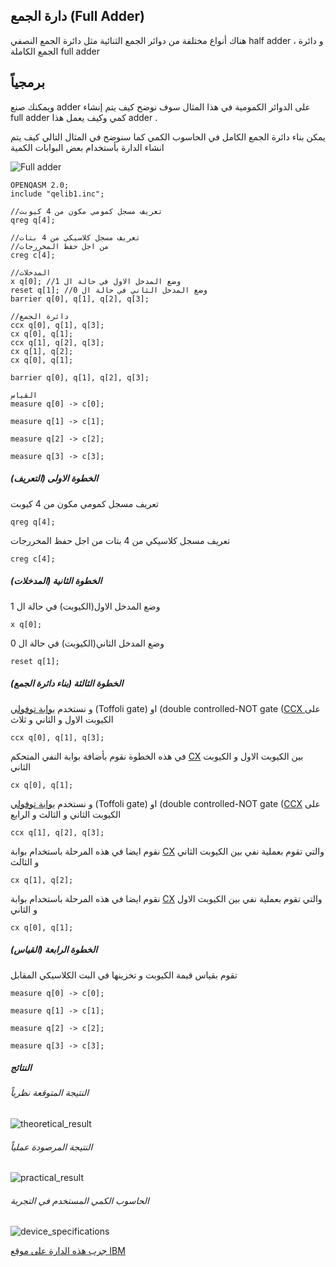 ## دارة الجمع (Full Adder)

هناك أنواع مختلفة من دوائر الجمع الثنائية مثل دائرة الجمع النصفي 
half adder ، و دائرة الجمع الكاملة full adder

<!-- هنا يوجد Herfs يجب اضافتها -->
## برمجياً
ويمكنك صنع adder  على الدوائر الكمومية 
في هذا المثال سوف نوضح كيف يتم إنشاء full adder كمي وكيف يعمل هذا adder .

يمكن بناء دائرة الجمع الكامل في الحاسوب الكمي كما سنوضح في المثال التالي كيف يتم انشاء الدارة بأستخدام بعض البوابات الكمية 


![Full adder](~/images/FullAdderWithoutHadamard2.png)

```
OPENQASM 2.0;
include "qelib1.inc";

//تعريف مسجل كمومي مكون من 4 كيوبت
qreg q[4];

//تعريف مسجل كلاسيكي من 4 بتات
//من اجل حفظ المخررجات
creg c[4];

//المدخلات
x q[0]; //وضع المدخل الاول في حالة ال 1
reset q[1]; //وضع المدخل الثاني في حالة ال 0
barrier q[0], q[1], q[2], q[3];

//دائرة الجمع
ccx q[0], q[1], q[3];
cx q[0], q[1];
ccx q[1], q[2], q[3];
cx q[1], q[2];
cx q[0], q[1];

barrier q[0], q[1], q[2], q[3];

القياس
measure q[0] -> c[0];

measure q[1] -> c[1];

measure q[2] -> c[2];

measure q[3] -> c[3];

```


##### الخطوة الاولى  (التعريف)

تعريف مسجل كمومي مكون من 4 كيوبت
```
qreg q[4];
```
تعريف مسجل كلاسيكي من 4 بتات
من اجل حفظ المخررجات
```
creg c[4];
```

##### الخطوة الثانية (المدخلات)



 وضع المدخل الاول(الكيوبت) في حالة ال 1

```
x q[0];
```
وضع المدخل الثاني(الكيوبت) في حالة ال 0

```
reset q[1]; 
```

##### الخطوة الثالثة  (بناء دائرة الجمع)



و نستخدم [بوابة توفولي](xref:Quantum_computer\Quantum_gates\ternary_gates\Toffoli_CCNOT.md)   (Toffoli gate) او (double controlled-NOT gate ([CCX ](xref:Quantum_computer\Quantum_gates\ternary_gates\Toffoli_CCNOT.md) 
على الكيوبت الاول و الثاني و ثلاث 
```
ccx q[0], q[1], q[3];
```


 في هذه الخطوة نقوم بأضافة بوابة النفي المتحكم [CX](xref:uid_toQuantum_computer\Quantum_gates\binary_gates\CNOT_gate.md)
بين الكيوبت  الاول و الكيوبت الثاني

```
cx q[0], q[1];
```


و نستخدم [بوابة توفولي](xref:Quantum_computer\Quantum_gates\ternary_gates\Toffoli_CCNOT.md)
 (Toffoli gate) او (double controlled-NOT gate ([CCX](xref:Quantum_computer\Quantum_gates\ternary_gates\Toffoli_CCNOT.md) 
على الكيوبت الثاني و الثالث و الرابع 

```
ccx q[1], q[2], q[3];
```

نقوم ايضا في هذه المرحلة باستخدام بوابة [CX](xref:uid_toQuantum_computer\Quantum_gates\binary_gates\CNOT_gate.md) والتي تقوم بعملية نفي بين الكيوبت الثاني و الثالث 

```
cx q[1], q[2];
```

نقوم ايضا في هذه المرحلة باستخدام بوابة [CX](xref:uid_toQuantum_computer\Quantum_gates\binary_gates\CNOT_gate.md) والتي تقوم بعملية نفي بين الكيوبت الاول و الثاني 

```
cx q[0], q[1];
```

##### الخطوة الرابعة (القياس)

تقوم بقياس قيمة الكيوبت و تخزينها في البت الكلاسيكي المقابل  
```
measure q[0] -> c[0];

measure q[1] -> c[1];

measure q[2] -> c[2];

measure q[3] -> c[3];
```


##### النتائج 

###### النتيجة المتوقعة نظرياً

![theoretical_result ](~/images/theoretical_result.png)


###### النتيجة المرصودة عملياً

![practical_result ](~/images/practical_result.png)


###### الحاسوب الكمي المستخدم في التجربة 

![device_specifications ](~/images/device_specifications.png)




[جرب هذه الدارة على موقع IBM ](https://quantum-computing.ibm.com/composer/files/new?initial=N4IgdghgtgpiBcICqYAuBLVAbGATABAMboBOhArpiADQgCOEAzlAiAPIAKAogHICKAQQDKAWXwAmAHQAGANwAdMOjCEs5XDHzz6MLOgBGARknLC2hWEUB6K4CowQJxggRjBAUmCBBMHyBRMEDMYIBowQCJg%2BIDCYB6AEmAezp6BIYBiYJ6xACxBziGAFGC2inQkMADm%2BHQA2vEAuhbWdk5unr4BgX6A5GBezoERHgn4aXXpYDat%2BHX%2B%2BIC0YK6AHGB9fh6AdGCOjj6dioRZuYSFJYpldROA9GCT9V0AHnn50iX4NiGAbGD24x47AZt1IQGuEYObgJRg4-iGilmMMKgjoZTucrjc7uNANRgdWiEReQw%2BX2k60sYH0EBIJHQMBIRxO1CBRQJBXERKOAGY1qibFs6oAyMEcn02Pg89gWhEOBXxhOJ%2BUpFg5eLJBWBAsFIuF%2BVJvP5C05%2BWBvNJAvl3IlpTRGKxOKFvMVR2lFKpGz8gCEwZwNRSwJjkLJC-AAWgAfERjlTrYxbZoJY6XStRVaYDa7SSir7XcrA8HvXyw87XfyaCANIxFugAA4YAD2YFYIAAvkA)


